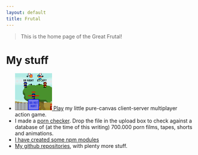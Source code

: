 ```yaml
---
layout: default
title: Frutal
---
```


<blockquote class="all-100">
    This is the home page of the Great Frutal!
</blockquote>

# My stuff

 * [<img src="/img/mp.png"> Play](http://mpg.sl.pt/) my little pure-canvas client-server multiplayer action game.
 * I made a [porn checker](http://porncheck.frutal.pt/). Drop the file in the upload box to check against a database of (at the time of this writing) 700.000 porn films, tapes, shorts and animations.
 * [I have created some npm modules](http://npmjs.com/~fabiosantoscode)
 * [My github repositories](http://github.com/fabiosantoscode), with plenty more stuff.


